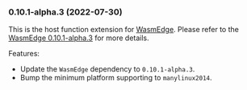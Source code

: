 ### 0.10.1-alpha.3 (2022-07-30)

This is the host function extension for [WasmEdge](https://github.com/WasmEdge/WasmEdge).
Please refer to the [WasmEdge 0.10.1-alpha.3](https://github.com/WasmEdge/WasmEdge/releases/tag/0.10.1-alpha.3) for more details.

Features:

* Update the `WasmEdge` dependency to `0.10.1-alpha.3`.
* Bump the minimum platform supporting to `manylinux2014`.
